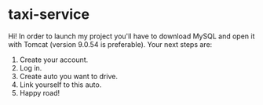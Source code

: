 # taxi-service
Hi! In order to launch my project you'll have to download MySQL and open it with Tomcat (version 9.0.54 is preferable). Your next steps are: 
1) Create your account.
2) Log in.
3) Create auto you want to drive.
4) Link yourself to this auto.
5) Happy road!
